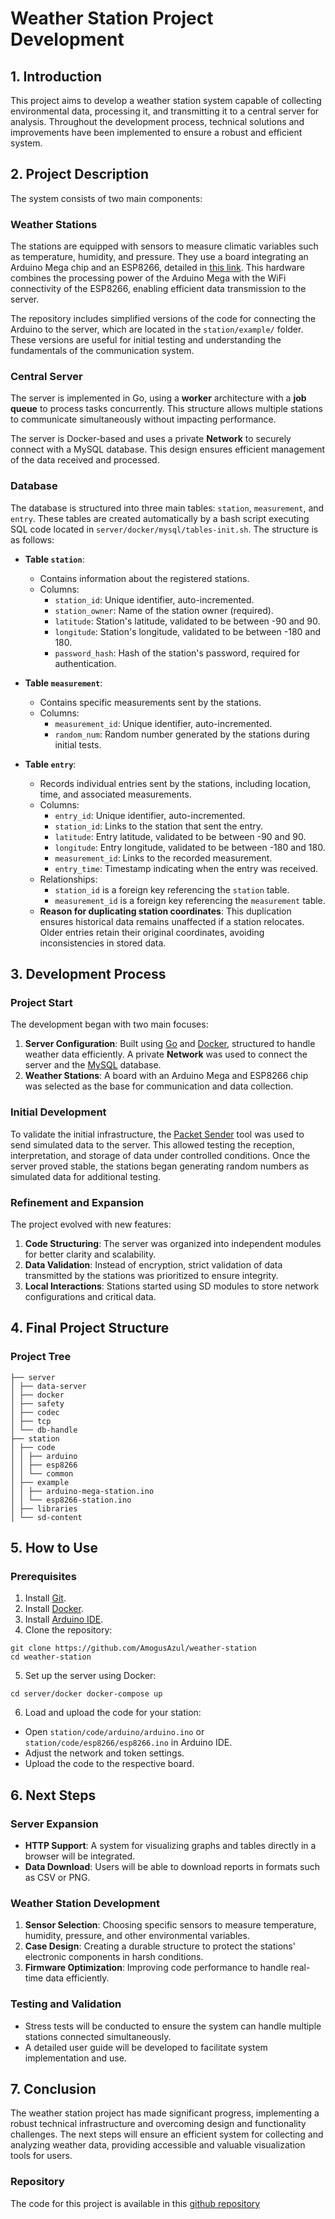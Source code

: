 # Weather Station Project Development

## 1. Introduction
This project aims to develop a weather station system capable of collecting environmental data, processing it, and transmitting it to a central server for analysis. Throughout the development process, technical solutions and improvements have been implemented to ensure a robust and efficient system.

## 2. Project Description
The system consists of two main components:

### Weather Stations
The stations are equipped with sensors to measure climatic variables such as temperature, humidity, and pressure. They use a board integrating an Arduino Mega chip and an ESP8266, detailed in [this link](https://www.luisllamas.es/arduino-mega-esp8266-en-un-unico-dispositivo/). This hardware combines the processing power of the Arduino Mega with the WiFi connectivity of the ESP8266, enabling efficient data transmission to the server.

The repository includes simplified versions of the code for connecting the Arduino to the server, which are located in the `station/example/` folder. These versions are useful for initial testing and understanding the fundamentals of the communication system.

### Central Server
The server is implemented in Go, using a **worker** architecture with a **job queue** to process tasks concurrently. This structure allows multiple stations to communicate simultaneously without impacting performance.

The server is Docker-based and uses a private **Network** to securely connect with a MySQL database. This design ensures efficient management of the data received and processed.

### Database
The database is structured into three main tables: `station`, `measurement`, and `entry`. These tables are created automatically by a bash script executing SQL code located in `server/docker/mysql/tables-init.sh`. The structure is as follows:

- **Table `station`**:
  - Contains information about the registered stations.
  - Columns:
    - `station_id`: Unique identifier, auto-incremented.
    - `station_owner`: Name of the station owner (required).
    - `latitude`: Station's latitude, validated to be between -90 and 90.
    - `longitude`: Station's longitude, validated to be between -180 and 180.
    - `password_hash`: Hash of the station's password, required for authentication.

- **Table `measurement`**:
  - Contains specific measurements sent by the stations.
  - Columns:
    - `measurement_id`: Unique identifier, auto-incremented.
    - `random_num`: Random number generated by the stations during initial tests.

- **Table `entry`**:
  - Records individual entries sent by the stations, including location, time, and associated measurements.
  - Columns:
    - `entry_id`: Unique identifier, auto-incremented.
    - `station_id`: Links to the station that sent the entry.
    - `latitude`: Entry latitude, validated to be between -90 and 90.
    - `longitude`: Entry longitude, validated to be between -180 and 180.
    - `measurement_id`: Links to the recorded measurement.
    - `entry_time`: Timestamp indicating when the entry was received.
  - Relationships:
    - `station_id` is a foreign key referencing the `station` table.
    - `measurement_id` is a foreign key referencing the `measurement` table.
  - **Reason for duplicating station coordinates**: This duplication ensures historical data remains unaffected if a station relocates. Older entries retain their original coordinates, avoiding inconsistencies in stored data.

## 3. Development Process

### Project Start
The development began with two main focuses:
1. **Server Configuration**: Built using [Go](https://go.dev/learn/) and [Docker](https://docs.docker.com/get-started/), structured to handle weather data efficiently. A private **Network** was used to connect the server and the [MySQL](https://dev.mysql.com/doc/) database.
2. **Weather Stations**: A board with an Arduino Mega and ESP8266 chip was selected as the base for communication and data collection.

### Initial Development
To validate the initial infrastructure, the [Packet Sender](https://packetsender.com/) tool was used to send simulated data to the server. This allowed testing the reception, interpretation, and storage of data under controlled conditions. Once the server proved stable, the stations began generating random numbers as simulated data for additional testing.

### Refinement and Expansion
The project evolved with new features:
1. **Code Structuring**: The server was organized into independent modules for better clarity and scalability.
2. **Data Validation**: Instead of encryption, strict validation of data transmitted by the stations was prioritized to ensure integrity.
3. **Local Interactions**: Stations started using SD modules to store network configurations and critical data.

## 4. Final Project Structure

### Project Tree
```
├── server
│ ├── data-server
│ ├── docker
│ ├── safety
│ ├── codec
│ ├── tcp
│ └── db-handle
├── station
│ ├── code
│ │ ├── arduino
│ │ ├── esp8266
│ │ └── common
│ ├── example
│ │ ├── arduino-mega-station.ino
│ │ └── esp8266-station.ino
│ ├── libraries
│ └── sd-content
```

## 5. How to Use

### Prerequisites
1. Install [Git](https://git-scm.com/).
2. Install [Docker](https://docs.docker.com/get-docker/).
3. Install [Arduino IDE](https://www.arduino.cc/en/software).
4. Clone the repository:
```
git clone https://github.com/AmogusAzul/weather-station
cd weather-station
```

5. Set up the server using Docker:
```
cd server/docker docker-compose up
```
6. Load and upload the code for your station:
- Open `station/code/arduino/arduino.ino` or `station/code/esp8266/esp8266.ino` in Arduino IDE.
- Adjust the network and token settings.
- Upload the code to the respective board.

## 6. Next Steps

### Server Expansion
- **HTTP Support**: A system for visualizing graphs and tables directly in a browser will be integrated.
- **Data Download**: Users will be able to download reports in formats such as CSV or PNG.

### Weather Station Development
1. **Sensor Selection**: Choosing specific sensors to measure temperature, humidity, pressure, and other environmental variables.
2. **Case Design**: Creating a durable structure to protect the stations' electronic components in harsh conditions.
3. **Firmware Optimization**: Improving code performance to handle real-time data efficiently.

### Testing and Validation
- Stress tests will be conducted to ensure the system can handle multiple stations connected simultaneously.
- A detailed user guide will be developed to facilitate system implementation and use.

## 7. Conclusion
The weather station project has made significant progress, implementing a robust technical infrastructure and overcoming design and functionality challenges. The next steps will ensure an efficient system for collecting and analyzing weather data, providing accessible and valuable visualization tools for users.

### Repository
The code for this project is available in this [github repository](https://github.com/AmogusAzul/weather-station)